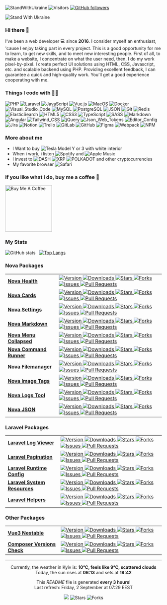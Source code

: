 ![StandWithUkraine](https://raw.githubusercontent.com/stepanenko3/StandWithUkraine/main/badges/StandWithUkraine.svg)
![Visitors](https://visitor-badge.glitch.me/badge?page_id=stepanenko3)
[![GitHub followers](https://img.shields.io/github/followers/stepanenko3?label=follow&style=social)](https://github.com/stepanenko3)

![Stand With Ukraine](https://raw.githubusercontent.com/stepanenko3/StandWithUkraine/main/banner2-direct.svg)

### Hi there 👋

I’ve been a web developer 💻 since **2016**. I consider myself an enthusiast, 'cause I enjoy taking part in every project. This is a good opportunity for me to learn, to get new skills, and to meet new interesting people. First of all, to make a website, I concentrate on what the user need, then, I do my work pixel-by-pixel. I create perfect UI solutions using HTML, CSS, Javascript, etc. and scalable backend using PHP. Providing excellent feedback, I can guarantee a quick and high-quality work. You'll get a good experience cooperating with me.

### Things I code with :man_technologist:
<p>
    <img alt="PHP" src="https://img.shields.io/badge/-PHP-777BB4?style=flat&logo=php&logoColor=white" />
    <img alt="Laravel" src="https://img.shields.io/badge/-Laravel-FF2D20?style=flat&logo=laravel&logoColor=white" />
    <img alt="JavaScript" src="https://img.shields.io/badge/-JavaScript-F7DF1E?style=flat&logo=javascript&logoColor=white" />
    <img alt="Vue.js" src="https://img.shields.io/badge/-Vue.js-777BB4?style=flat&logo=vue.js&logoColor=white" />
    <img alt="MacOS" src="https://img.shields.io/badge/-MacOS-000000?style=flat&logo=apple&logoColor=white" />
    <img alt="Docker" src="https://img.shields.io/badge/-Docker-46a2f1?style=flat&logo=docker&logoColor=white" />
    <img alt="Visual_Studio_Code" src="https://img.shields.io/badge/-Visual_Studio_Code-0078D4?style=flat&logo=visual-studio-code&logoColor=white" />
    <img alt="MySQL" src="https://img.shields.io/badge/-MySQL-4479A1?style=flat&logo=mysql&logoColor=white" />
    <img alt="PostgreSQL" src="https://img.shields.io/badge/-PostgreSQL-316192?style=flat&logo=postgresql&logoColor=white" />
    <img alt="JSON" src="https://img.shields.io/badge/-JSON-0000?style=flat&logo=json&logoColor=white" />
    <img alt="Git" src="https://img.shields.io/badge/-Git-F05032?style=flat&logo=git&logoColor=white" />
    <img alt="Redis" src="https://img.shields.io/badge/-Redis-DC382D?style=flat&logo=redis&logoColor=white" />
    <img alt="ElasticSearch" src="https://img.shields.io/badge/-ElasticSearch-005571?style=flat&logo=elasticsearch&logoColor=white" />
    <img alt="HTML5" src="https://img.shields.io/badge/-HTML5-E34F26?style=flat&logo=html5&logoColor=white" />
    <img alt="CSS3" src="https://img.shields.io/badge/-CSS3-1572B6?style=flat&logo=css3&logoColor=white" />
    <img alt="TypeScript" src="https://img.shields.io/badge/-TypeScript-007ACC?style=flat&logo=typescript&logoColor=white" />
    <img alt="SASS" src="https://img.shields.io/badge/-SASS-CC6699?style=flat&logo=sass&logoColor=white" />
    <img alt="Markdown" src="https://img.shields.io/badge/-Markdown-000000?style=flat&logo=markdown&logoColor=white" />
    <img alt="Angular" src="https://img.shields.io/badge/-Angular-E23237?style=flat&logo=angular&logoColor=white" />
    <img alt="Tailwind_CSS" src="https://img.shields.io/badge/-Tailwind_CSS-38B2AC?style=flat&logo=tailwindcss&logoColor=white" />
    <img alt="jQuery" src="https://img.shields.io/badge/-jQuery-0769AD?style=flat&logo=jquery&logoColor=white" />
    <img alt="Json_Web_Tokens" src="https://img.shields.io/badge/-Json_Web_Tokens-323330?style=flat&logo=json-web-tokens&logoColor=white" />
    <img alt="Editor_Config" src="https://img.shields.io/badge/-Editor_Config-000?style=flat&logo=editorconfig&logoColor=white" />
    <img alt="Jira" src="https://img.shields.io/badge/-Jira-0052CC?style=flat&logo=jira&logoColor=white" />
    <img alt="Notion" src="https://img.shields.io/badge/-Notion-000?style=flat&logo=notion&logoColor=white" />
    <img alt="Trello" src="https://img.shields.io/badge/-Trello-0052CC?style=flat&logo=trello&logoColor=white" />
    <img alt="GitLab" src="https://img.shields.io/badge/-GitLab-330F63?style=flat&logo=gitlab&logoColor=white" />
    <img alt="GitHub" src="https://img.shields.io/badge/-GitHub-100000?style=flat&logo=github&logoColor=white" />
    <img alt="Figma" src="https://img.shields.io/badge/-Figma-F24E1E?style=flat&logo=figma&logoColor=white" />
    <img alt="Webpack" src="https://img.shields.io/badge/-Webpack-8DD6F9?style=flat&logo=webpack&logoColor=white" />
    <img alt="NPM" src="https://img.shields.io/badge/-NPM-CB3837?style=flat&logo=npm&logoColor=white" />
</p>

### More about me

- I Want to buy <img alt="Tesla" src="https://aleen42.github.io/badges/src/tesla.svg" /> Model Y or 3 with white interior
- When i work, i listen <img alt="Spotify" src="https://img.shields.io/badge/Spotify-1ED760?&style=flat&logo=spotify&logoColor=white" /> and <img alt="Apple Music" src="https://img.shields.io/badge/Apple_Music-F34E68?style=flat&logo=apple%20music&logoColor=white" />
- I invest to <img alt="DASH" src="https://img.shields.io/badge/DASH-008DE4?style=flat&logo=dash&logoColor=white" /> <img alt="XRP" src="https://img.shields.io/badge/XRP-black?style=flat&logo=xrp&logoColor=white" /> <img alt="POLKADOT" src="https://img.shields.io/badge/polkadot-E6007A?style=flat&logo=Polkadot&logoColor=fff" /> and other cryptocurrencies
- My favorite browser <img alt="Safari" src="https://img.shields.io/badge/Safari-000000?style=flat&logo=Safari&logoColor=white" />

### if you like what i do, buy me a coffee 🥺

<a href="https://www.buymeacoffee.com/stepanenko" target="_blank"><img src="https://cdn.buymeacoffee.com/buttons/v2/default-red.png" alt="Buy Me A Coffee" width="150" ></a>

### My Stats

![GitHub stats](https://github-readme-stats.vercel.app/api?username=stepanenko3&count_private=true&show_icons=true)&nbsp;&nbsp;&nbsp;[![Top Langs](https://github-readme-stats.vercel.app/api/top-langs/?username=stepanenko3&layout=compact)](https://github.com/maloun96/github-readme-stats)

### Nova Packages

<table>
  <tbody>
        <tr>
            <td>
                <a href="https://github.com/stepanenko3/nova-health">
                    <b>Nova Health</b>
                </a>
            </td>
            <td>
                <a href="https://github.com/stepanenko3/nova-health">
                    <img alt="Version" src="https://img.shields.io/packagist/v/stepanenko3&#x2F;nova-health?style=flat&labelColor=343b41" />
                </a>
                    <a href="https://packagist.org/packages/stepanenko3/nova-health">
                        <img alt="Downloads" src="https://img.shields.io/packagist/dt/stepanenko3&#x2F;nova-health?style=flat&labelColor=343b41" />
                    </a>
                <a href="https://github.com/stepanenko3/nova-health">
                    <img alt="Stars" src="https://img.shields.io/github/stars/stepanenko3/nova-health?style=flat&labelColor=343b41"/>
                </a>
                <a href="https://github.com/stepanenko3/nova-health/network/members">
                    <img alt="Forks" src="https://img.shields.io/github/forks/stepanenko3/nova-health?style=flat&labelColor=343b41"/>
                </a>
                <a href="https://github.com/stepanenko3/nova-health/issues">
                    <img alt="Issues" src="https://img.shields.io/github/issues/stepanenko3/nova-health?style=flat&labelColor=343b41"/>
                </a>
                <a href="https://github.com/stepanenko3/nova-health/pulls">
                    <img alt="Pull Requests" src="https://img.shields.io/github/issues-pr/stepanenko3/nova-health?style=flat&labelColor=343b41"/>
                </a>
            </td/>
        </tr>
        <tr>
            <td>
                <a href="https://github.com/stepanenko3/nova-cards">
                    <b>Nova Cards</b>
                </a>
            </td>
            <td>
                <a href="https://github.com/stepanenko3/nova-cards">
                    <img alt="Version" src="https://img.shields.io/packagist/v/stepanenko3&#x2F;nova-cards?style=flat&labelColor=343b41" />
                </a>
                    <a href="https://packagist.org/packages/stepanenko3/nova-cards">
                        <img alt="Downloads" src="https://img.shields.io/packagist/dt/stepanenko3&#x2F;nova-cards?style=flat&labelColor=343b41" />
                    </a>
                <a href="https://github.com/stepanenko3/nova-cards">
                    <img alt="Stars" src="https://img.shields.io/github/stars/stepanenko3/nova-cards?style=flat&labelColor=343b41"/>
                </a>
                <a href="https://github.com/stepanenko3/nova-cards/network/members">
                    <img alt="Forks" src="https://img.shields.io/github/forks/stepanenko3/nova-cards?style=flat&labelColor=343b41"/>
                </a>
                <a href="https://github.com/stepanenko3/nova-cards/issues">
                    <img alt="Issues" src="https://img.shields.io/github/issues/stepanenko3/nova-cards?style=flat&labelColor=343b41"/>
                </a>
                <a href="https://github.com/stepanenko3/nova-cards/pulls">
                    <img alt="Pull Requests" src="https://img.shields.io/github/issues-pr/stepanenko3/nova-cards?style=flat&labelColor=343b41"/>
                </a>
            </td/>
        </tr>
        <tr>
            <td>
                <a href="https://github.com/stepanenko3/nova-settings">
                    <b>Nova Settings</b>
                </a>
            </td>
            <td>
                <a href="https://github.com/stepanenko3/nova-settings">
                    <img alt="Version" src="https://img.shields.io/packagist/v/stepanenko3&#x2F;nova-settings?style=flat&labelColor=343b41" />
                </a>
                    <a href="https://packagist.org/packages/stepanenko3/nova-settings">
                        <img alt="Downloads" src="https://img.shields.io/packagist/dt/stepanenko3&#x2F;nova-settings?style=flat&labelColor=343b41" />
                    </a>
                <a href="https://github.com/stepanenko3/nova-settings">
                    <img alt="Stars" src="https://img.shields.io/github/stars/stepanenko3/nova-settings?style=flat&labelColor=343b41"/>
                </a>
                <a href="https://github.com/stepanenko3/nova-settings/network/members">
                    <img alt="Forks" src="https://img.shields.io/github/forks/stepanenko3/nova-settings?style=flat&labelColor=343b41"/>
                </a>
                <a href="https://github.com/stepanenko3/nova-settings/issues">
                    <img alt="Issues" src="https://img.shields.io/github/issues/stepanenko3/nova-settings?style=flat&labelColor=343b41"/>
                </a>
                <a href="https://github.com/stepanenko3/nova-settings/pulls">
                    <img alt="Pull Requests" src="https://img.shields.io/github/issues-pr/stepanenko3/nova-settings?style=flat&labelColor=343b41"/>
                </a>
            </td/>
        </tr>
        <tr>
            <td>
                <a href="https://github.com/stepanenko3/nova-markdown">
                    <b>Nova Markdown</b>
                </a>
            </td>
            <td>
                <a href="https://github.com/stepanenko3/nova-markdown">
                    <img alt="Version" src="https://img.shields.io/packagist/v/stepanenko3&#x2F;nova-markdown?style=flat&labelColor=343b41" />
                </a>
                    <a href="https://packagist.org/packages/stepanenko3/nova-markdown">
                        <img alt="Downloads" src="https://img.shields.io/packagist/dt/stepanenko3&#x2F;nova-markdown?style=flat&labelColor=343b41" />
                    </a>
                <a href="https://github.com/stepanenko3/nova-markdown">
                    <img alt="Stars" src="https://img.shields.io/github/stars/stepanenko3/nova-markdown?style=flat&labelColor=343b41"/>
                </a>
                <a href="https://github.com/stepanenko3/nova-markdown/network/members">
                    <img alt="Forks" src="https://img.shields.io/github/forks/stepanenko3/nova-markdown?style=flat&labelColor=343b41"/>
                </a>
                <a href="https://github.com/stepanenko3/nova-markdown/issues">
                    <img alt="Issues" src="https://img.shields.io/github/issues/stepanenko3/nova-markdown?style=flat&labelColor=343b41"/>
                </a>
                <a href="https://github.com/stepanenko3/nova-markdown/pulls">
                    <img alt="Pull Requests" src="https://img.shields.io/github/issues-pr/stepanenko3/nova-markdown?style=flat&labelColor=343b41"/>
                </a>
            </td/>
        </tr>
        <tr>
            <td>
                <a href="https://github.com/stepanenko3/nova-menu-collapsed">
                    <b>Nova Menu Collapsed</b>
                </a>
            </td>
            <td>
                <a href="https://github.com/stepanenko3/nova-menu-collapsed">
                    <img alt="Version" src="https://img.shields.io/packagist/v/stepanenko3&#x2F;nova-menu-collapsed?style=flat&labelColor=343b41" />
                </a>
                    <a href="https://packagist.org/packages/stepanenko3/nova-menu-collapsed">
                        <img alt="Downloads" src="https://img.shields.io/packagist/dt/stepanenko3&#x2F;nova-menu-collapsed?style=flat&labelColor=343b41" />
                    </a>
                <a href="https://github.com/stepanenko3/nova-menu-collapsed">
                    <img alt="Stars" src="https://img.shields.io/github/stars/stepanenko3/nova-menu-collapsed?style=flat&labelColor=343b41"/>
                </a>
                <a href="https://github.com/stepanenko3/nova-menu-collapsed/network/members">
                    <img alt="Forks" src="https://img.shields.io/github/forks/stepanenko3/nova-menu-collapsed?style=flat&labelColor=343b41"/>
                </a>
                <a href="https://github.com/stepanenko3/nova-menu-collapsed/issues">
                    <img alt="Issues" src="https://img.shields.io/github/issues/stepanenko3/nova-menu-collapsed?style=flat&labelColor=343b41"/>
                </a>
                <a href="https://github.com/stepanenko3/nova-menu-collapsed/pulls">
                    <img alt="Pull Requests" src="https://img.shields.io/github/issues-pr/stepanenko3/nova-menu-collapsed?style=flat&labelColor=343b41"/>
                </a>
            </td/>
        </tr>
        <tr>
            <td>
                <a href="https://github.com/stepanenko3/nova-command-runner">
                    <b>Nova Command Runner</b>
                </a>
            </td>
            <td>
                <a href="https://github.com/stepanenko3/nova-command-runner">
                    <img alt="Version" src="https://img.shields.io/packagist/v/stepanenko3&#x2F;nova-command-runner?style=flat&labelColor=343b41" />
                </a>
                    <a href="https://packagist.org/packages/stepanenko3/nova-command-runner">
                        <img alt="Downloads" src="https://img.shields.io/packagist/dt/stepanenko3&#x2F;nova-command-runner?style=flat&labelColor=343b41" />
                    </a>
                <a href="https://github.com/stepanenko3/nova-command-runner">
                    <img alt="Stars" src="https://img.shields.io/github/stars/stepanenko3/nova-command-runner?style=flat&labelColor=343b41"/>
                </a>
                <a href="https://github.com/stepanenko3/nova-command-runner/network/members">
                    <img alt="Forks" src="https://img.shields.io/github/forks/stepanenko3/nova-command-runner?style=flat&labelColor=343b41"/>
                </a>
                <a href="https://github.com/stepanenko3/nova-command-runner/issues">
                    <img alt="Issues" src="https://img.shields.io/github/issues/stepanenko3/nova-command-runner?style=flat&labelColor=343b41"/>
                </a>
                <a href="https://github.com/stepanenko3/nova-command-runner/pulls">
                    <img alt="Pull Requests" src="https://img.shields.io/github/issues-pr/stepanenko3/nova-command-runner?style=flat&labelColor=343b41"/>
                </a>
            </td/>
        </tr>
        <tr>
            <td>
                <a href="https://github.com/stepanenko3/nova-filemanager">
                    <b>Nova Filemanager</b>
                </a>
            </td>
            <td>
                <a href="https://github.com/stepanenko3/nova-filemanager">
                    <img alt="Version" src="https://img.shields.io/packagist/v/stepanenko3&#x2F;nova-filemanager?style=flat&labelColor=343b41" />
                </a>
                    <a href="https://packagist.org/packages/stepanenko3/nova-filemanager">
                        <img alt="Downloads" src="https://img.shields.io/packagist/dt/stepanenko3&#x2F;nova-filemanager?style=flat&labelColor=343b41" />
                    </a>
                <a href="https://github.com/stepanenko3/nova-filemanager">
                    <img alt="Stars" src="https://img.shields.io/github/stars/stepanenko3/nova-filemanager?style=flat&labelColor=343b41"/>
                </a>
                <a href="https://github.com/stepanenko3/nova-filemanager/network/members">
                    <img alt="Forks" src="https://img.shields.io/github/forks/stepanenko3/nova-filemanager?style=flat&labelColor=343b41"/>
                </a>
                <a href="https://github.com/stepanenko3/nova-filemanager/issues">
                    <img alt="Issues" src="https://img.shields.io/github/issues/stepanenko3/nova-filemanager?style=flat&labelColor=343b41"/>
                </a>
                <a href="https://github.com/stepanenko3/nova-filemanager/pulls">
                    <img alt="Pull Requests" src="https://img.shields.io/github/issues-pr/stepanenko3/nova-filemanager?style=flat&labelColor=343b41"/>
                </a>
            </td/>
        </tr>
        <tr>
            <td>
                <a href="https://github.com/stepanenko3/nova-image-tags">
                    <b>Nova Image Tags</b>
                </a>
            </td>
            <td>
                <a href="https://github.com/stepanenko3/nova-image-tags">
                    <img alt="Version" src="https://img.shields.io/packagist/v/stepanenko3&#x2F;nova-image-tags?style=flat&labelColor=343b41" />
                </a>
                    <a href="https://packagist.org/packages/stepanenko3/nova-image-tags">
                        <img alt="Downloads" src="https://img.shields.io/packagist/dt/stepanenko3&#x2F;nova-image-tags?style=flat&labelColor=343b41" />
                    </a>
                <a href="https://github.com/stepanenko3/nova-image-tags">
                    <img alt="Stars" src="https://img.shields.io/github/stars/stepanenko3/nova-image-tags?style=flat&labelColor=343b41"/>
                </a>
                <a href="https://github.com/stepanenko3/nova-image-tags/network/members">
                    <img alt="Forks" src="https://img.shields.io/github/forks/stepanenko3/nova-image-tags?style=flat&labelColor=343b41"/>
                </a>
                <a href="https://github.com/stepanenko3/nova-image-tags/issues">
                    <img alt="Issues" src="https://img.shields.io/github/issues/stepanenko3/nova-image-tags?style=flat&labelColor=343b41"/>
                </a>
                <a href="https://github.com/stepanenko3/nova-image-tags/pulls">
                    <img alt="Pull Requests" src="https://img.shields.io/github/issues-pr/stepanenko3/nova-image-tags?style=flat&labelColor=343b41"/>
                </a>
            </td/>
        </tr>
        <tr>
            <td>
                <a href="https://github.com/stepanenko3/nova-logs-tool">
                    <b>Nova Logs Tool</b>
                </a>
            </td>
            <td>
                <a href="https://github.com/stepanenko3/nova-logs-tool">
                    <img alt="Version" src="https://img.shields.io/packagist/v/stepanenko3&#x2F;nova-logs-tool?style=flat&labelColor=343b41" />
                </a>
                    <a href="https://packagist.org/packages/stepanenko3/nova-logs-tool">
                        <img alt="Downloads" src="https://img.shields.io/packagist/dt/stepanenko3&#x2F;nova-logs-tool?style=flat&labelColor=343b41" />
                    </a>
                <a href="https://github.com/stepanenko3/nova-logs-tool">
                    <img alt="Stars" src="https://img.shields.io/github/stars/stepanenko3/nova-logs-tool?style=flat&labelColor=343b41"/>
                </a>
                <a href="https://github.com/stepanenko3/nova-logs-tool/network/members">
                    <img alt="Forks" src="https://img.shields.io/github/forks/stepanenko3/nova-logs-tool?style=flat&labelColor=343b41"/>
                </a>
                <a href="https://github.com/stepanenko3/nova-logs-tool/issues">
                    <img alt="Issues" src="https://img.shields.io/github/issues/stepanenko3/nova-logs-tool?style=flat&labelColor=343b41"/>
                </a>
                <a href="https://github.com/stepanenko3/nova-logs-tool/pulls">
                    <img alt="Pull Requests" src="https://img.shields.io/github/issues-pr/stepanenko3/nova-logs-tool?style=flat&labelColor=343b41"/>
                </a>
            </td/>
        </tr>
        <tr>
            <td>
                <a href="https://github.com/stepanenko3/nova-json">
                    <b>Nova JSON</b>
                </a>
            </td>
            <td>
                <a href="https://github.com/stepanenko3/nova-json">
                    <img alt="Version" src="https://img.shields.io/packagist/v/stepanenko3&#x2F;nova-json?style=flat&labelColor=343b41" />
                </a>
                    <a href="https://packagist.org/packages/stepanenko3/nova-json">
                        <img alt="Downloads" src="https://img.shields.io/packagist/dt/stepanenko3&#x2F;nova-json?style=flat&labelColor=343b41" />
                    </a>
                <a href="https://github.com/stepanenko3/nova-json">
                    <img alt="Stars" src="https://img.shields.io/github/stars/stepanenko3/nova-json?style=flat&labelColor=343b41"/>
                </a>
                <a href="https://github.com/stepanenko3/nova-json/network/members">
                    <img alt="Forks" src="https://img.shields.io/github/forks/stepanenko3/nova-json?style=flat&labelColor=343b41"/>
                </a>
                <a href="https://github.com/stepanenko3/nova-json/issues">
                    <img alt="Issues" src="https://img.shields.io/github/issues/stepanenko3/nova-json?style=flat&labelColor=343b41"/>
                </a>
                <a href="https://github.com/stepanenko3/nova-json/pulls">
                    <img alt="Pull Requests" src="https://img.shields.io/github/issues-pr/stepanenko3/nova-json?style=flat&labelColor=343b41"/>
                </a>
            </td/>
        </tr>
  </tbody>
</table>

### Laravel Packages
<table>
  <tbody>
        <tr>
            <td>
                <a href="https://github.com/stepanenko3/laravel-log-viewer">
                    <b>Laravel Log Viewer</b>
                </a>
            </td>
            <td>
                <a href="https://github.com/stepanenko3/laravel-log-viewer">
                    <img alt="Version" src="https://img.shields.io/packagist/v/stepanenko3&#x2F;laravel-log-viewer?style=flat&labelColor=343b41" />
                </a>
                    <a href="https://packagist.org/packages/stepanenko3/laravel-log-viewer">
                        <img alt="Downloads" src="https://img.shields.io/packagist/dt/stepanenko3&#x2F;laravel-log-viewer?style=flat&labelColor=343b41" />
                    </a>
                <a href="https://github.com/stepanenko3/laravel-log-viewer">
                    <img alt="Stars" src="https://img.shields.io/github/stars/stepanenko3/laravel-log-viewer?style=flat&labelColor=343b41"/>
                </a>
                <a href="https://github.com/stepanenko3/laravel-log-viewer/network/members">
                    <img alt="Forks" src="https://img.shields.io/github/forks/stepanenko3/laravel-log-viewer?style=flat&labelColor=343b41"/>
                </a>
                <a href="https://github.com/stepanenko3/laravel-log-viewer/issues">
                    <img alt="Issues" src="https://img.shields.io/github/issues/stepanenko3/laravel-log-viewer?style=flat&labelColor=343b41"/>
                </a>
                <a href="https://github.com/stepanenko3/laravel-log-viewer/pulls">
                    <img alt="Pull Requests" src="https://img.shields.io/github/issues-pr/stepanenko3/laravel-log-viewer?style=flat&labelColor=343b41"/>
                </a>
            </td/>
        </tr>
        <tr>
            <td>
                <a href="https://github.com/stepanenko3/laravel-pagination">
                    <b>Laravel Pagination</b>
                </a>
            </td>
            <td>
                <a href="https://github.com/stepanenko3/laravel-pagination">
                    <img alt="Version" src="https://img.shields.io/packagist/v/stepanenko3&#x2F;laravel-pagination?style=flat&labelColor=343b41" />
                </a>
                    <a href="https://packagist.org/packages/stepanenko3/laravel-pagination">
                        <img alt="Downloads" src="https://img.shields.io/packagist/dt/stepanenko3&#x2F;laravel-pagination?style=flat&labelColor=343b41" />
                    </a>
                <a href="https://github.com/stepanenko3/laravel-pagination">
                    <img alt="Stars" src="https://img.shields.io/github/stars/stepanenko3/laravel-pagination?style=flat&labelColor=343b41"/>
                </a>
                <a href="https://github.com/stepanenko3/laravel-pagination/network/members">
                    <img alt="Forks" src="https://img.shields.io/github/forks/stepanenko3/laravel-pagination?style=flat&labelColor=343b41"/>
                </a>
                <a href="https://github.com/stepanenko3/laravel-pagination/issues">
                    <img alt="Issues" src="https://img.shields.io/github/issues/stepanenko3/laravel-pagination?style=flat&labelColor=343b41"/>
                </a>
                <a href="https://github.com/stepanenko3/laravel-pagination/pulls">
                    <img alt="Pull Requests" src="https://img.shields.io/github/issues-pr/stepanenko3/laravel-pagination?style=flat&labelColor=343b41"/>
                </a>
            </td/>
        </tr>
        <tr>
            <td>
                <a href="https://github.com/stepanenko3/laravel-runtime-config">
                    <b>Laravel Runtime Config</b>
                </a>
            </td>
            <td>
                <a href="https://github.com/stepanenko3/laravel-runtime-config">
                    <img alt="Version" src="https://img.shields.io/packagist/v/stepanenko3&#x2F;laravel-runtime-config?style=flat&labelColor=343b41" />
                </a>
                    <a href="https://packagist.org/packages/stepanenko3/laravel-runtime-config">
                        <img alt="Downloads" src="https://img.shields.io/packagist/dt/stepanenko3&#x2F;laravel-runtime-config?style=flat&labelColor=343b41" />
                    </a>
                <a href="https://github.com/stepanenko3/laravel-runtime-config">
                    <img alt="Stars" src="https://img.shields.io/github/stars/stepanenko3/laravel-runtime-config?style=flat&labelColor=343b41"/>
                </a>
                <a href="https://github.com/stepanenko3/laravel-runtime-config/network/members">
                    <img alt="Forks" src="https://img.shields.io/github/forks/stepanenko3/laravel-runtime-config?style=flat&labelColor=343b41"/>
                </a>
                <a href="https://github.com/stepanenko3/laravel-runtime-config/issues">
                    <img alt="Issues" src="https://img.shields.io/github/issues/stepanenko3/laravel-runtime-config?style=flat&labelColor=343b41"/>
                </a>
                <a href="https://github.com/stepanenko3/laravel-runtime-config/pulls">
                    <img alt="Pull Requests" src="https://img.shields.io/github/issues-pr/stepanenko3/laravel-runtime-config?style=flat&labelColor=343b41"/>
                </a>
            </td/>
        </tr>
        <tr>
            <td>
                <a href="https://github.com/stepanenko3/laravel-system-resources">
                    <b>Laravel System Resources</b>
                </a>
            </td>
            <td>
                <a href="https://github.com/stepanenko3/laravel-system-resources">
                    <img alt="Version" src="https://img.shields.io/packagist/v/stepanenko3&#x2F;laravel-system-resources?style=flat&labelColor=343b41" />
                </a>
                    <a href="https://packagist.org/packages/stepanenko3/laravel-system-resources">
                        <img alt="Downloads" src="https://img.shields.io/packagist/dt/stepanenko3&#x2F;laravel-system-resources?style=flat&labelColor=343b41" />
                    </a>
                <a href="https://github.com/stepanenko3/laravel-system-resources">
                    <img alt="Stars" src="https://img.shields.io/github/stars/stepanenko3/laravel-system-resources?style=flat&labelColor=343b41"/>
                </a>
                <a href="https://github.com/stepanenko3/laravel-system-resources/network/members">
                    <img alt="Forks" src="https://img.shields.io/github/forks/stepanenko3/laravel-system-resources?style=flat&labelColor=343b41"/>
                </a>
                <a href="https://github.com/stepanenko3/laravel-system-resources/issues">
                    <img alt="Issues" src="https://img.shields.io/github/issues/stepanenko3/laravel-system-resources?style=flat&labelColor=343b41"/>
                </a>
                <a href="https://github.com/stepanenko3/laravel-system-resources/pulls">
                    <img alt="Pull Requests" src="https://img.shields.io/github/issues-pr/stepanenko3/laravel-system-resources?style=flat&labelColor=343b41"/>
                </a>
            </td/>
        </tr>
        <tr>
            <td>
                <a href="https://github.com/stepanenko3/laravel-helpers">
                    <b>Laravel Helpers</b>
                </a>
            </td>
            <td>
                <a href="https://github.com/stepanenko3/laravel-helpers">
                    <img alt="Version" src="https://img.shields.io/packagist/v/stepanenko3&#x2F;laravel-helpers?style=flat&labelColor=343b41" />
                </a>
                    <a href="https://packagist.org/packages/stepanenko3/laravel-helpers">
                        <img alt="Downloads" src="https://img.shields.io/packagist/dt/stepanenko3&#x2F;laravel-helpers?style=flat&labelColor=343b41" />
                    </a>
                <a href="https://github.com/stepanenko3/laravel-helpers">
                    <img alt="Stars" src="https://img.shields.io/github/stars/stepanenko3/laravel-helpers?style=flat&labelColor=343b41"/>
                </a>
                <a href="https://github.com/stepanenko3/laravel-helpers/network/members">
                    <img alt="Forks" src="https://img.shields.io/github/forks/stepanenko3/laravel-helpers?style=flat&labelColor=343b41"/>
                </a>
                <a href="https://github.com/stepanenko3/laravel-helpers/issues">
                    <img alt="Issues" src="https://img.shields.io/github/issues/stepanenko3/laravel-helpers?style=flat&labelColor=343b41"/>
                </a>
                <a href="https://github.com/stepanenko3/laravel-helpers/pulls">
                    <img alt="Pull Requests" src="https://img.shields.io/github/issues-pr/stepanenko3/laravel-helpers?style=flat&labelColor=343b41"/>
                </a>
            </td/>
        </tr>
  </tbody>
</table>

### Other Packages

<table>
  <tbody>
        <tr>
            <td>
                <a href="https://github.com/stepanenko3/vue3-nestable">
                    <b>Vue3 Nestable</b>
                </a>
            </td>
            <td>
                <a href="https://github.com/stepanenko3/vue3-nestable">
                    <img alt="Version" src="https://img.shields.io/npm/v/vue3-nestable?style=flat&labelColor=343b41" />
                </a>
                    <a href="https://www.npmjs.com/package/vue3-nestable">
                        <img alt="Downloads" src="https://img.shields.io/npm/dt/vue3-nestable?style=flat&labelColor=343b41" />
                    </a>
                <a href="https://github.com/stepanenko3/vue3-nestable">
                    <img alt="Stars" src="https://img.shields.io/github/stars/stepanenko3/vue3-nestable?style=flat&labelColor=343b41"/>
                </a>
                <a href="https://github.com/stepanenko3/vue3-nestable/network/members">
                    <img alt="Forks" src="https://img.shields.io/github/forks/stepanenko3/vue3-nestable?style=flat&labelColor=343b41"/>
                </a>
                <a href="https://github.com/stepanenko3/vue3-nestable/issues">
                    <img alt="Issues" src="https://img.shields.io/github/issues/stepanenko3/vue3-nestable?style=flat&labelColor=343b41"/>
                </a>
                <a href="https://github.com/stepanenko3/vue3-nestable/pulls">
                    <img alt="Pull Requests" src="https://img.shields.io/github/issues-pr/stepanenko3/vue3-nestable?style=flat&labelColor=343b41"/>
                </a>
            </td/>
        </tr>
        <tr>
            <td>
                <a href="https://github.com/stepanenko3/composer-versions-check">
                    <b>Composer Versions Check</b>
                </a>
            </td>
            <td>
                <a href="https://github.com/stepanenko3/composer-versions-check">
                    <img alt="Version" src="https://img.shields.io/packagist/v/stepanenko3&#x2F;composer-versions-check?style=flat&labelColor=343b41" />
                </a>
                    <a href="https://packagist.org/packages/stepanenko3/composer-versions-check">
                        <img alt="Downloads" src="https://img.shields.io/packagist/dt/stepanenko3&#x2F;composer-versions-check?style=flat&labelColor=343b41" />
                    </a>
                <a href="https://github.com/stepanenko3/composer-versions-check">
                    <img alt="Stars" src="https://img.shields.io/github/stars/stepanenko3/composer-versions-check?style=flat&labelColor=343b41"/>
                </a>
                <a href="https://github.com/stepanenko3/composer-versions-check/network/members">
                    <img alt="Forks" src="https://img.shields.io/github/forks/stepanenko3/composer-versions-check?style=flat&labelColor=343b41"/>
                </a>
                <a href="https://github.com/stepanenko3/composer-versions-check/issues">
                    <img alt="Issues" src="https://img.shields.io/github/issues/stepanenko3/composer-versions-check?style=flat&labelColor=343b41"/>
                </a>
                <a href="https://github.com/stepanenko3/composer-versions-check/pulls">
                    <img alt="Pull Requests" src="https://img.shields.io/github/issues-pr/stepanenko3/composer-versions-check?style=flat&labelColor=343b41"/>
                </a>
            </td/>
        </tr>
  </tbody>
</table>

------------
<p align="center">
Currently, the weather in Kyiv is: <b>10°C, feels like 9°C, scattered clouds</b><br/>
Today, the sun rises at <b>06:13</b> and sets at <b>19:42</b>
</p>

<p align="center">This <i>README</i> file is generated <b>every 3 hours</b>!</br>Last refresh: Friday, 2 September at 07:29 EEST</p>
<p align="center"><img src="https://github.com/stepanenko3/stepanenko3/workflows/README%20build/badge.svg" /> <img alt="Stars" src="https://img.shields.io/github/stars/stepanenko3/stepanenko3?style=flat&labelColor=343b41"/> <img alt="Forks" src="https://img.shields.io/github/forks/stepanenko3/stepanenko3?style=flat&labelColor=343b41"/></p>
